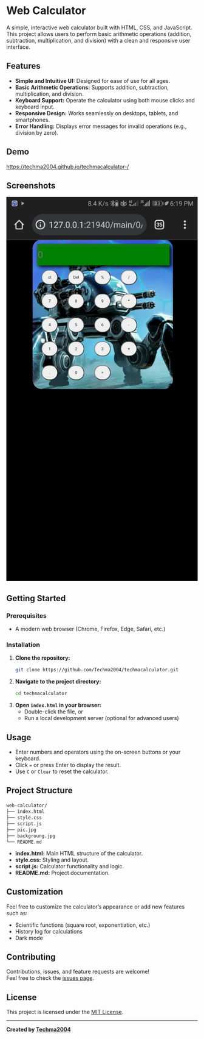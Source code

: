 # Web Calculator

A simple, interactive web calculator built with HTML, CSS, and JavaScript. This project allows users to perform basic arithmetic operations (addition, subtraction, multiplication, and division) with a clean and responsive user interface.

## Features

- **Simple and Intuitive UI:** Designed for ease of use for all ages.
- **Basic Arithmetic Operations:** Supports addition, subtraction, multiplication, and division.
- **Keyboard Support:** Operate the calculator using both mouse clicks and keyboard input.
- **Responsive Design:** Works seamlessly on desktops, tablets, and smartphones.
- **Error Handling:** Displays error messages for invalid operations (e.g., division by zero).

## Demo

https://techma2004.github.io/techmacalculator-/

## Screenshots

![Calculator Screenshot](pic.jpg) <!-- Replace with your actual image path -->

## Getting Started

### Prerequisites

- A modern web browser (Chrome, Firefox, Edge, Safari, etc.)

### Installation

1. **Clone the repository:**
   ```bash
   git clone https://github.com/Techma2004/techmacalculator.git
   ```
2. **Navigate to the project directory:**
   ```bash
   cd techmacalculator
   ```
3. **Open `index.html` in your browser:**
   - Double-click the file, or
   - Run a local development server (optional for advanced users)

## Usage

- Enter numbers and operators using the on-screen buttons or your keyboard.
- Click `=` or press Enter to display the result.
- Use `C` or `Clear` to reset the calculator.

## Project Structure

```
web-calculator/
├── index.html
├── style.css
├── script.js
├── pic.jpg
├── backgroung.jpg
└── README.md
```

- **index.html:** Main HTML structure of the calculator.
- **style.css:** Styling and layout.
- **script.js:** Calculator functionality and logic.
- **README.md:** Project documentation.

## Customization

Feel free to customize the calculator’s appearance or add new features such as:
- Scientific functions (square root, exponentiation, etc.)
- History log for calculations
- Dark mode

## Contributing

Contributions, issues, and feature requests are welcome!  
Feel free to check the [issues page](https://github.com/Techma2004/techmacalculator/issues).

## License

This project is licensed under the [MIT License](LICENSE).

---

**Created by [Techma2004](https://github.com/Techma2004)** 
